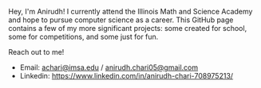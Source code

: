 Hey, I'm Anirudh! I currently attend the Illinois Math and Science Academy and hope to pursue computer science as a career. This GitHub page contains a few of my more significant projects: some created for school, some for competitions, and some just for fun. 

Reach out to me!
  - Email: achari@imsa.edu / anirudh.chari05@gmail.com
  - Linkedin: https://www.linkedin.com/in/anirudh-chari-708975213/
